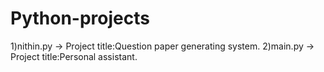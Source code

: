 # Python-projects
1)nithin.py -> Project title:Question paper generating system.
2)main.py   -> Project title:Personal assistant.
  
  
